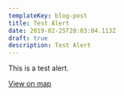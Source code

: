 ```yaml
---
templateKey: blog-post
title: Test Alert
date: 2019-02-25T20:03:04.113Z
draft: true
description: Test Alert
---
```

This is a test alert.

[View on map](/map?layer=Advisory&feature=1)
